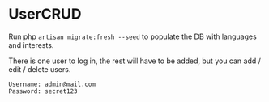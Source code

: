 # UserCRUD

Run php `artisan migrate:fresh --seed` to populate the DB with languages and interests.

There is one user to log in, the rest will have to be added, but you can add / edit / delete users.
```
Username: admin@mail.com
Password: secret123
```
